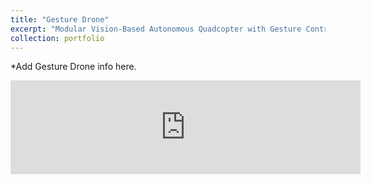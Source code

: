 ```yaml
---
title: "Gesture Drone"
excerpt: "Modular Vision-Based Autonomous Quadcopter with Gesture Control Capabilities<br/><br/><img src='/images/Gesture_Drone.jpg' width='600'>"
collection: portfolio
---
```


*Add Gesture Drone info here.

<iframe width="560" src="https://github.com/jt7347/jt7347.github.io/assets/124174685/940eb0af-6b34-4ccd-a38c-1e40d2d4ddcc" frameborder="0" allowfullscreen></iframe>